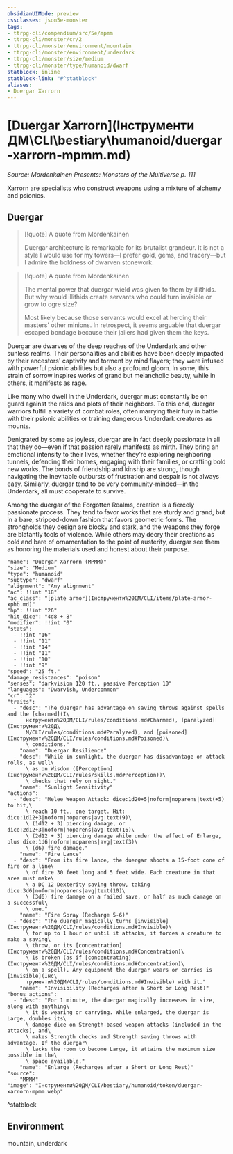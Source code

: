 ```yaml
---
obsidianUIMode: preview
cssclasses: json5e-monster
tags:
- ttrpg-cli/compendium/src/5e/mpmm
- ttrpg-cli/monster/cr/2
- ttrpg-cli/monster/environment/mountain
- ttrpg-cli/monster/environment/underdark
- ttrpg-cli/monster/size/medium
- ttrpg-cli/monster/type/humanoid/dwarf
statblock: inline
statblock-link: "#^statblock"
aliases:
- Duergar Xarrorn
---
```

# [Duergar Xarrorn](Інструменти ДМ\CLI\bestiary\humanoid/duergar-xarrorn-mpmm.md)
*Source: Mordenkainen Presents: Monsters of the Multiverse p. 111*  

Xarrorn are specialists who construct weapons using a mixture of alchemy and psionics.

## Duergar

> [!quote] A quote from Mordenkainen  
> 
> Duergar architecture is remarkable for its brutalist grandeur. It is not a style I would use for my towers—I prefer gold, gems, and tracery—but I admire the boldness of dwarven stonework.

> [!quote] A quote from Mordenkainen  
> 
> The mental power that duergar wield was given to them by illithids. But why would illithids create servants who could turn invisible or grow to ogre size?
> 
> Most likely because those servants would excel at herding their masters' other minions. In retrospect, it seems arguable that duergar escaped bondage because their jailers had given them the keys.

Duergar are dwarves of the deep reaches of the Underdark and other sunless realms. Their personalities and abilities have been deeply impacted by their ancestors' captivity and torment by mind flayers; they were infused with powerful psionic abilities but also a profound gloom. In some, this strain of sorrow inspires works of grand but melancholic beauty, while in others, it manifests as rage.

Like many who dwell in the Underdark, duergar must constantly be on guard against the raids and plots of their neighbors. To this end, duergar warriors fulfill a variety of combat roles, often marrying their fury in battle with their psionic abilities or training dangerous Underdark creatures as mounts.

Denigrated by some as joyless, duergar are in fact deeply passionate in all that they do—even if that passion rarely manifests as mirth. They bring an emotional intensity to their lives, whether they're exploring neighboring tunnels, defending their homes, engaging with their families, or crafting bold new works. The bonds of friendship and kinship are strong, though navigating the inevitable outbursts of frustration and despair is not always easy. Similarly, duergar tend to be very community-minded—in the Underdark, all must cooperate to survive.

Among the duergar of the Forgotten Realms, creation is a fiercely passionate process. They tend to favor works that are sturdy and grand, but in a bare, stripped-down fashion that favors geometric forms. The strongholds they design are blocky and stark, and the weapons they forge are blatantly tools of violence. While others may decry their creations as cold and bare of ornamentation to the point of austerity, duergar see them as honoring the materials used and honest about their purpose.

```statblock
"name": "Duergar Xarrorn (MPMM)"
"size": "Medium"
"type": "humanoid"
"subtype": "dwarf"
"alignment": "Any alignment"
"ac": !!int "18"
"ac_class": "[plate armor](Інструменти%20ДМ/CLI/items/plate-armor-xphb.md)"
"hp": !!int "26"
"hit_dice": "4d8 + 8"
"modifier": !!int "0"
"stats":
  - !!int "16"
  - !!int "11"
  - !!int "14"
  - !!int "11"
  - !!int "10"
  - !!int "9"
"speed": "25 ft."
"damage_resistances": "poison"
"senses": "darkvision 120 ft., passive Perception 10"
"languages": "Dwarvish, Undercommon"
"cr": "2"
"traits":
  - "desc": "The duergar has advantage on saving throws against spells and the [charmed](І\
      нструменти%20ДМ/CLI/rules/conditions.md#Charmed), [paralyzed](Інструменти%20Д\
      М/CLI/rules/conditions.md#Paralyzed), and [poisoned](Інструменти%20ДМ/CLI/rules/conditions.md#Poisoned)\
      \ conditions."
    "name": "Duergar Resilience"
  - "desc": "While in sunlight, the duergar has disadvantage on attack rolls, as well\
      \ as on Wisdom ([Perception](Інструменти%20ДМ/CLI/rules/skills.md#Perception))\
      \ checks that rely on sight."
    "name": "Sunlight Sensitivity"
"actions":
  - "desc": "Melee Weapon Attack: dice:1d20+5|noform|noparens|text(+5) to hit,\
      \ reach 10 ft., one target. Hit: dice:1d12+3|noform|noparens|avg|text(9)\
      \ (1d12 + 3) piercing damage, or dice:2d12+3|noform|noparens|avg|text(16)\
      \ (2d12 + 3) piercing damage while under the effect of Enlarge, plus dice:1d6|noform|noparens|avg|text(3)\
      \ (d6) fire damage."
    "name": "Fire Lance"
  - "desc": "From its fire lance, the duergar shoots a 15-foot cone of fire or a line\
      \ of fire 30 feet long and 5 feet wide. Each creature in that area must make\
      \ a DC 12 Dexterity saving throw, taking dice:3d6|noform|noparens|avg|text(10)\
      \ (3d6) fire damage on a failed save, or half as much damage on a successful\
      \ one."
    "name": "Fire Spray (Recharge 5-6)"
  - "desc": "The duergar magically turns [invisible](Інструменти%20ДМ/CLI/rules/conditions.md#Invisible)\
      \ for up to 1 hour or until it attacks, it forces a creature to make a saving\
      \ throw, or its [concentration](Інструменти%20ДМ/CLI/rules/conditions.md#Concentration)\
      \ is broken (as if [concentrating](Інструменти%20ДМ/CLI/rules/conditions.md#Concentration)\
      \ on a spell). Any equipment the duergar wears or carries is [invisible](Інс\
      трументи%20ДМ/CLI/rules/conditions.md#Invisible) with it."
    "name": "Invisibility (Recharges after a Short or Long Rest)"
"bonus_actions":
  - "desc": "For 1 minute, the duergar magically increases in size, along with anything\
      \ it is wearing or carrying. While enlarged, the duergar is Large, doubles its\
      \ damage dice on Strength-based weapon attacks (included in the attacks), and\
      \ makes Strength checks and Strength saving throws with advantage. If the duergar\
      \ lacks the room to become Large, it attains the maximum size possible in the\
      \ space available."
    "name": "Enlarge (Recharges after a Short or Long Rest)"
"source":
  - "MPMM"
"image": "Інструменти%20ДМ/CLI/bestiary/humanoid/token/duergar-xarrorn-mpmm.webp"
```
^statblock

## Environment

mountain, underdark